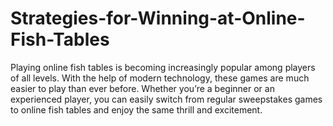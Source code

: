 # Strategies-for-Winning-at-Online-Fish-Tables
Playing online fish tables is becoming increasingly popular among players of all levels. With the help of modern technology, these games are much easier to play than ever before. Whether you’re a beginner or an experienced player, you can easily switch from regular sweepstakes games to online fish tables and enjoy the same thrill and excitement. 
